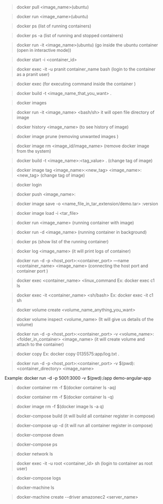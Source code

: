 
> docker pull <image_name>(ubuntu) 

> docker run <image_name>(ubuntu)

> docker ps (list of running containers)

> docker ps -a (list of running and stopped containers)

> docker run -it <image_name>(ubuntu) 
(go inside the ubuntu container (open in interactive mode))

> docker start -i <container_id> 

> docker exec -it -u pranit container_name bash 
(login to the container as a pranit user)

> docker exec	(for executing command inside the container )

> docker build -t <image_name_that_you_want> .

> docker images

> docker run -it <image_name> <bash/sh> it will open file directory of image

> docker history <image_name> (to see history of image)

> docker image prune  (removing unwanted images )

> docker image rm <image_id/image_name> 
(remove docker image from the system)

> docker build -t <image_name>:<tag_value> . (change tag of image)

> docker image tag <image_name>:<new_tag> <image_name>:<new_tag>
(change tag of image)

> docker login 

> docker push <image_name>:<tag>  

> docker image save -o <name_file_in_tar_extension/demo.tar> <image>:version 

> docker image load -i <tar_file>

> docker run <image_name> (running container with image)

> docker run -d <image_name> (running container in background)

> docker ps (show list of the running container)

> docker log <image_name> (it will print logs of container)

> docker run -d -p <host_port>:<container_port> —name <container_name> <image_name>
	(connecting the host port and container port )

> docker exec <container_name> <linux_command
Ex: docker exec c1 ls

> docker exec -it <container_name> <sh/bash>
	Ex: docker exec -it c1 sh

> docker volume create <volume_name_anything_you_want>

> docker volume inspect <volume_name> 
	(It will give us details of the volume)

> docker run -d -p <host_port>:<container_port> -v <volume_name>:<folder_in_container> <image_name>
	(it will create volume and attach to the container)

> docker copy <source> <destination>
	Ex:  docker copy 0135575:app/log.txt . 

> docker run -d -p <host_port>:<container_port> -v $(pwd):<container_directory> <image_name>


Example: 
	docker run -d -p 5001:3000 -v $(pwd):/app demo-angular-app


> docker container rm -f $(docker container ls -aq)

> docker container rm -f $(docker container ls -q)

> docker image rm -f $(docker image ls -a q)



> docker-compose build (it will build all container register in compose)

> docker-compose up -d (it will run all container register in compose) 

> docker-compose down 

> docker-compose ps


> docker network ls

> docker exec -it -u root <container_id> sh  (login to container as root user)

> docker-compose logs



> docker-machine ls



> docker-machine create --driver amazonec2 <server_name>
